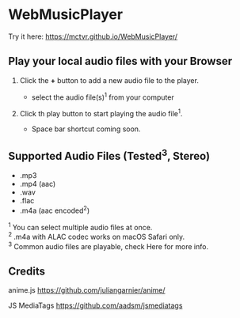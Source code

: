 # WebMusicPlayer
Try it here: <a src="https://mctvr.github.io/WebMusicPlayer/">https://mctvr.github.io/WebMusicPlayer/</a>

## Play your local audio files with your Browser

1. Click the **+** button to add a new audio file to the player.
    - select the audio file(s)<sup>1</sup> from your computer

2. Click th play button to start playing the audio file<sup>1</sup>.
    - Space bar shortcut coming soon.


## Supported Audio Files (Tested<sup>3</sup>, Stereo)
- .mp3
- .mp4 (aac)
- .wav
- .flac
- .m4a (aac encoded<sup>2</sup>)


<sup>1</sup> You can select multiple audio files at once.<br>
<sup>2</sup> .m4a with ALAC codec works on macOS Safari only.<br>
<sup>3</sup> Common audio files are playable, check <a src="https://developer.mozilla.org/en-US/docs/Web/Guide/Audio_and_video_delivery/Cross-browser_audio_basics#audio_codec_support">Here</a> for more info.<br>


## Credits

anime.js <a href="https://github.com/juliangarnier/anime/">https://github.com/juliangarnier/anime/</a>

JS MediaTags <a href="https://github.com/aadsm/jsmediatags">https://github.com/aadsm/jsmediatags</a>
